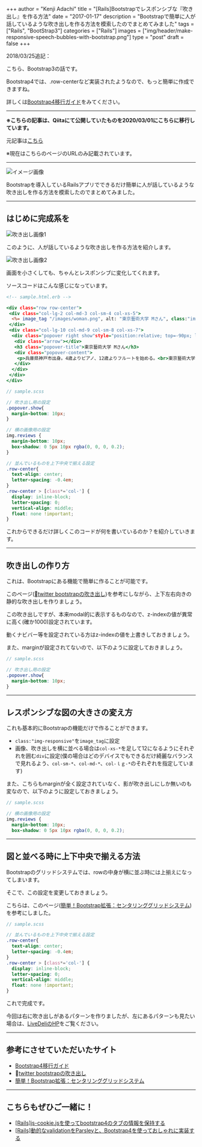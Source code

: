 +++
author = "Kenji Adachi"
title = "[Rails]Bootstrapでレスポンシブな『吹き出し』を作る方法"
date = "2017-01-17"
description = "Bootstrapで簡単に人が話しているような吹き出しを作る方法を模索したのでまとめてみました"
tags = ["Rails", "BootStrap3"]
categories = ["Rails"]
images  = ["img/header/make-responsive-speech-bubbles-with-bootstrap.png"]
type = "post"
draft =  false
+++

2018/03/25追記：

こちら、Bootstrap3の話です。

Bootstrap4では、.row-centerなど実装されたようなので、もっと簡単に作成できますね。

詳しくは[Bootstrap4移行ガイド](http://cccabinet.jpn.org/bootstrap4/)をみてください。

--------

**※こちらの記事は、Qiitaにて公開していたものを2020/03/01にこちらに移行しています。**

元記事は[こちら](https://qiita.com/dach1_ken/items/02f7bd65e3a9f7c8d89a)

※現在はこちらのページのURLのみ記載されています。


-------


![イメージ画像](./img/1.png)

Bootstrapを導入しているRailsアプリでできるだけ簡単に人が話しているような吹き出しを作る方法を模索したのでまとめてみました。

------

## はじめに完成系を

![吹き出し画像1](./img/2.png)

このように、人が話しているような吹き出しを作る方法を紹介します。

![吹き出し画像2](./img/3.png)

画面を小さくしても、ちゃんとレスポンシブに変化してくれます。

ソースコードはこんな感じになっています。

```html.erb
<!-- sample.html.erb -->

<div class="row row-center">
 <div class="col-lg-2 col-md-3 col-sm-4 col-xs-5">
  <%= image_tag "/images/woman.png", alt: "東京藝術大学 Mさん", class:"img-responsive img-circle reviews" %>
 </div>
 <div class="col-lg-10 col-md-9 col-sm-8 col-xs-7">
  <div class="popover right show"style="position:relative; top=-90px; left=100px; max-width:100%; display:inline;">
   <div class="arrow"></div>
   <h3 class="popover-title">東京藝術大学 Mさん</h3>
   <div class="popover-content">
    <p>兵庫県神戸市出身。4歳よりピアノ、12歳よりフルートを始める。<br>東京藝術大学　音楽学部器楽科フルート専攻在学中。<br>第67回全日本学生音楽コンクール大阪大会入選。第9回神戸新人音楽賞コンクール優秀賞受賞。</p>
   </div>
  </div>
 </div>
</div>
```

```scss
// sample.scss

// 吹き出し用の設定
.popover.show{
  margin-bottom: 10px;
}

// 横の画像用の設定
img.reviews {
  margin-bottom: 10px;
  box-shadow: 0 5px 10px rgba(0, 0, 0, 0.2);
}

// 並んでいるものを上下中央で揃える設定
.row-center{
  text-align: center;
  letter-spacing: -0.4em;
}
.row-center > [class*='col-'] {
  display: inline-block;
  letter-spacing: 0;
  vertical-align: middle;
  float: none !important;
}
```

これからできるだけ詳しくこのコードが何を書いているのか？を紹介していきます。

---------

## 吹き出しの作り方

これは、Bootstrapにある機能で簡単に作ることが可能です。

このページ([twitter bootstrapの吹き出し](http://endoyuta.com/2013/09/30/twitter-bootstrap%E3%81%AE%E5%90%B9%E3%81%8D%E5%87%BA%E3%81%97/))を参考にしながら、上下左右向きの静的な吹き出しを作りましょう。

この吹き出しですが、本来modal的に表示するものなので、z-indexの値が異常に高く(確か1000)設定されています。

動くナビバー等を設定されている方はz-indexの値を上書きしておきましょう。

また、marginが設定されてないので、以下のように設定しておきましょう。


```scss
// sample.scss

// 吹き出し用の設定
.popover.show{
  margin-bottom: 10px;
}
```

--------

## レスポンシブな図の大きさの変え方

これも基本的にBootstrapの機能だけで作ることができます。

- `class:"img-responsive"`を`image_tag`に設定
- 画像、吹き出しを横に並べる場合は`col-xs-*`を足して12になるようにそれぞれを囲む`div`に設定(僕の場合はどのデバイスでもできるだけ綺麗なバランスで見れるよう、`col-sm-*`、`col-md-*`、`col-ｌｇ-*`のそれぞれを指定しています)

また、こちらもmarginが全く設定されていなく、影が吹き出しにしか無いのも変なので、以下のように設定しておきましょう。

```scss
// sample.scss

// 横の画像用の設定
img.reviews {
  margin-bottom: 10px;
  box-shadow: 0 5px 10px rgba(0, 0, 0, 0.2);
```

------

## 図と並べる時に上下中央で揃える方法

Bootstrapのグリッドシステムでは、rowの中身が横に並ぶ時には上揃えになってしまいます。

そこで、この設定を変更しておきましょう。

こちらは、このページ([簡単！Bootstrap拡張：センタリンググリッドシステム](https://www.riarise.com/coding/bootstrap-extends-center-grid/))を参考にしました。

```scss
// sample.scss

// 並んでいるものを上下中央で揃える設定
.row-center{
  text-align: center;
  letter-spacing: -0.4em;
}
.row-center > [class*='col-'] {
  display: inline-block;
  letter-spacing: 0;
  vertical-align: middle;
  float: none !important;
}
```

これで完成です。

今回は右に吹き出しがあるパターンを作りましたが、左にあるパターンも見たい場合は、[LiveDeliのHP](https://www.livedeli.com/)をご覧ください。

-------

## 参考にさせていただいたサイト

- [Bootstrap4移行ガイド](http://cccabinet.jpn.org/bootstrap4/)
- [twitter bootstrapの吹き出し](http://endoyuta.com/2013/09/30/twitter-bootstrap%E3%81%AE%E5%90%B9%E3%81%8D%E5%87%BA%E3%81%97/)
- [簡単！Bootstrap拡張：センタリンググリッドシステム](https://www.riarise.com/coding/bootstrap-extends-center-grid/)

-------

## こちらもぜひご一緒に！

- [[Rails]js-cookie.jsを使ってbootstrap4のタブの情報を保持する](../../blog/how-to-retain-the-information-of-bootstrap4-tab-using-js-cookie/)
- [[Rails]動的なvalidationをParsleyと、Bootstrap4を使っておしゃれに実装する](../../blog/how-to-use-parsely-in-rails/)

